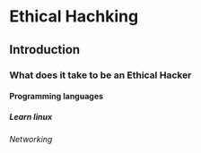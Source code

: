 # Ethical Hachking
## Introduction
### What does it take to be an Ethical Hacker
#### Programming languages
##### Learn linux
###### Networking
